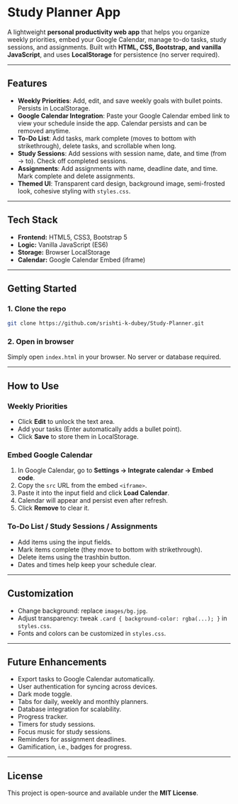 # Study Planner App

A lightweight **personal productivity web app** that helps you organize weekly priorities, embed your Google Calendar, manage to-do tasks, study sessions, and assignments. Built with **HTML, CSS, Bootstrap, and vanilla JavaScript**, and uses **LocalStorage** for persistence (no server required).

---

## Features

* **Weekly Priorities**: Add, edit, and save weekly goals with bullet points. Persists in LocalStorage.
* **Google Calendar Integration**: Paste your Google Calendar embed link to view your schedule inside the app. Calendar persists and can be removed anytime.
* **To-Do List**: Add tasks, mark complete (moves to bottom with strikethrough), delete tasks, and scrollable when long.
* **Study Sessions**: Add sessions with session name, date, and time (from → to). Check off completed sessions.
* **Assignments**: Add assignments with name, deadline date, and time. Mark complete and delete assignments.
* **Themed UI**: Transparent card design, background image, semi-frosted look, cohesive styling with `styles.css`.

---

## Tech Stack

* **Frontend:** HTML5, CSS3, Bootstrap 5
* **Logic:** Vanilla JavaScript (ES6)
* **Storage:** Browser LocalStorage
* **Calendar:** Google Calendar Embed (iframe)

---

## Getting Started

### 1. Clone the repo

```bash
git clone https://github.com/srishti-k-dubey/Study-Planner.git
```

### 2. Open in browser

Simply open `index.html` in your browser. No server or database required.

---

## How to Use

### Weekly Priorities

* Click **Edit** to unlock the text area.
* Add your tasks (Enter automatically adds a bullet point).
* Click **Save** to store them in LocalStorage.

### Embed Google Calendar

1. In Google Calendar, go to **Settings → Integrate calendar → Embed code**.
2. Copy the `src` URL from the embed `<iframe>`.
3. Paste it into the input field and click **Load Calendar**.
4. Calendar will appear and persist even after refresh.
5. Click **Remove** to clear it.

### To-Do List / Study Sessions / Assignments

* Add items using the input fields.
* Mark items complete (they move to bottom with strikethrough).
* Delete items using the trashbin button.
* Dates and times help keep your schedule clear.

---

## Customization

* Change background: replace `images/bg.jpg`.
* Adjust transparency: tweak `.card { background-color: rgba(...); }` in `styles.css`.
* Fonts and colors can be customized in `styles.css`.

---

## Future Enhancements

* Export tasks to Google Calendar automatically.
* User authentication for syncing across devices.
* Dark mode toggle.
* Tabs for daily, weekly and monthly planners.
* Database integration for scalability.
* Progress tracker.
* Timers for study sessions.
* Focus music for study sessions.
* Reminders for assignment deadlines.
* Gamification, i.e., badges for progress.

---

## License

This project is open-source and available under the **MIT License**.
